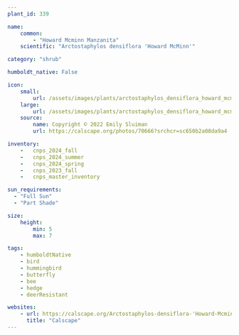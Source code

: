 ```yaml
---
plant_id: 339

name: 
    common: 
        - "Howard Mcminn Manzanita"
    scientific: "Arctostaphylos densiflora 'Howard McMinn'"

category: "shrub"

humboldt_native: False

icon: 
    small: 
        url: /assets/images/plants/arctostaphylos_densiflora_howard_mcminn_sm.jpg 
    large: 
        url: /assets/images/plants/arctostaphylos_densiflora_howard_mcminn_lg.jpg 
    source: 
        name: Copyright © 2022 Emily Sluiman
        url: https://calscape.org/photos/70666?srchcr=sc650b2a08da9a4 

inventory: 
    -   cnps_2024_fall
    -   cnps_2024_summer
    -   cnps_2024_spring
    -   cnps_2023_fall
    -   cnps_master_inventory

sun_requirements:
  - "Full Sun"
  - "Part Shade"

size:
    height: 
        min: 5
        max: 7

tags:
    - humboldtNative
    - bird
    - hummingbird
    - butterfly
    - bee
    - hedge
    - deerResistant

websites:
    - url: https://calscape.org/Arctostaphylos-densiflora-'Howard-Mcminn'-(Howard-Mcminn-Manzanita) 
      title: "Calscape"
---
```





